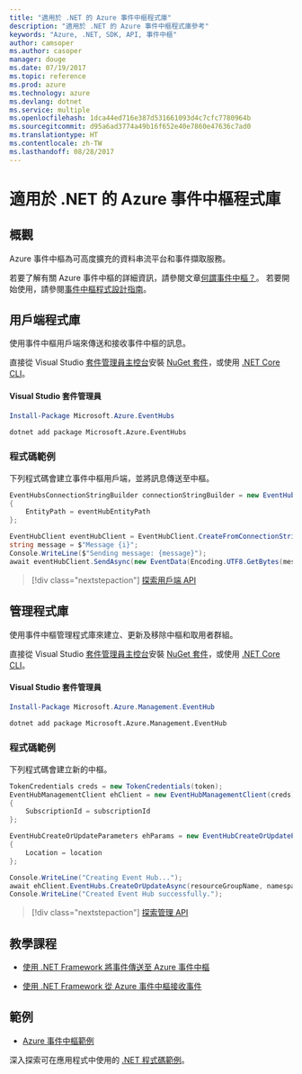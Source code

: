 ```yaml
---
title: "適用於 .NET 的 Azure 事件中樞程式庫"
description: "適用於 .NET 的 Azure 事件中樞程式庫參考"
keywords: "Azure, .NET, SDK, API, 事件中樞"
author: camsoper
ms.author: casoper
manager: douge
ms.date: 07/19/2017
ms.topic: reference
ms.prod: azure
ms.technology: azure
ms.devlang: dotnet
ms.service: multiple
ms.openlocfilehash: 1dca44ed716e387d531661093d4c7cfc7780964b
ms.sourcegitcommit: d95a6ad3774a49b16f652e40e7860e47636c7ad0
ms.translationtype: HT
ms.contentlocale: zh-TW
ms.lasthandoff: 08/28/2017
---
```

# <a name="azure-event-hubs-libraries-for-net"></a>適用於 .NET 的 Azure 事件中樞程式庫

## <a name="overview"></a>概觀

Azure 事件中樞為可高度擴充的資料串流平台和事件擷取服務。

若要了解有關 Azure 事件中樞的詳細資訊，請參閱文章[何謂事件中樞？](/azure/event-hubs/event-hubs-what-is-event-hubs)。  若要開始使用，請參閱[事件中樞程式設計指南](/azure/event-hubs/event-hubs-programming-guide)。

## <a name="client-library"></a>用戶端程式庫

使用事件中樞用戶端來傳送和接收事件中樞的訊息。

直接從 Visual Studio [套件管理員主控台][PackageManager]安裝 [NuGet 套件](https://www.nuget.org/packages/Microsoft.Azure.EventHubs)，或使用 [.NET Core CLI][DotNetCLI]。

#### <a name="visual-studio-package-manager"></a>Visual Studio 套件管理員

```powershell
Install-Package Microsoft.Azure.EventHubs
```

```bash
dotnet add package Microsoft.Azure.EventHubs
```

### <a name="code-example"></a>程式碼範例

下列程式碼會建立事件中樞用戶端，並將訊息傳送至中樞。

```csharp
EventHubsConnectionStringBuilder connectionStringBuilder = new EventHubsConnectionStringBuilder(eventHubConnectionString)
{
    EntityPath = eventHubEntityPath
};

EventHubClient eventHubClient = EventHubClient.CreateFromConnectionString(connectionStringBuilder.ToString());
string message = $"Message {i}";
Console.WriteLine($"Sending message: {message}");
await eventHubClient.SendAsync(new EventData(Encoding.UTF8.GetBytes(message)));
```

> [!div class="nextstepaction"]
> [探索用戶端 API](/dotnet/api/overview/azure/eventhub/client)

## <a name="management-library"></a>管理程式庫

使用事件中樞管理程式庫來建立、更新及移除中樞和取用者群組。

直接從 Visual Studio [套件管理員主控台][PackageManager]安裝 [NuGet 套件](https://www.nuget.org/packages/Microsoft.Azure.Management.EventHub)，或使用 [.NET Core CLI][DotNetCLI]。

#### <a name="visual-studio-package-manager"></a>Visual Studio 套件管理員

```powershell
Install-Package Microsoft.Azure.Management.EventHub
```

```bash
dotnet add package Microsoft.Azure.Management.EventHub
```

### <a name="code-example"></a>程式碼範例

下列程式碼會建立新的中樞。

```csharp
TokenCredentials creds = new TokenCredentials(token);
EventHubManagementClient ehClient = new EventHubManagementClient(creds)
{
    SubscriptionId = subscriptionId
};

EventHubCreateOrUpdateParameters ehParams = new EventHubCreateOrUpdateParameters()
{
    Location = location
};

Console.WriteLine("Creating Event Hub...");
await ehClient.EventHubs.CreateOrUpdateAsync(resourceGroupName, namespaceName, EventHubName, ehParams);
Console.WriteLine("Created Event Hub successfully.");
```

> [!div class="nextstepaction"]
> [探索管理 API](/dotnet/api/overview/azure/eventhub/management)

## <a name="tutorials"></a>教學課程

* [使用 .NET Framework 將事件傳送至 Azure 事件中樞](/azure/event-hubs/event-hubs-dotnet-framework-getstarted-send)

* [使用 .NET Framework 從 Azure 事件中樞接收事件](/azure/event-hubs/event-hubs-dotnet-framework-getstarted-receive-eph)

## <a name="samples"></a>範例

* [Azure 事件中樞範例](https://github.com/Azure/azure-event-hubs/tree/master/samples)

深入探索可在應用程式中使用的 [.NET 程式碼範例](https://azure.microsoft.com/resources/samples/?platform=dotnet)。

[PackageManager]: https://docs.microsoft.com/nuget/tools/package-manager-console
[DotNetCLI]: https://docs.microsoft.com/dotnet/core/tools/dotnet-add-package
